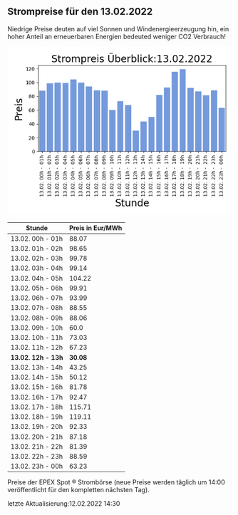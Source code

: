 
## Strompreise für den 13.02.2022

Niedrige Preise deuten auf viel Sonnen und Windenergieerzeugung hin, ein hoher Anteil an erneuerbaren Energien bedeuted weniger CO2 Verbrauch!

![Strompreis übersicht](imgs/strompreis_uebersicht.png)

| Stunde | Preis in Eur/MWh |
|---|---|
| 13.02. 00h -  01h | 88.07 | 
| 13.02. 01h -  02h | 98.65 | 
| 13.02. 02h -  03h | 99.78 | 
| 13.02. 03h -  04h | 99.14 | 
| 13.02. 04h -  05h | 104.22 | 
| 13.02. 05h -  06h | 99.91 | 
| 13.02. 06h -  07h | 93.99 | 
| 13.02. 07h -  08h | 88.55 | 
| 13.02. 08h -  09h | 88.06 | 
| 13.02. 09h -  10h | 60.0 | 
| 13.02. 10h -  11h | 73.03 | 
| 13.02. 11h -  12h | 67.23 | 
| **13.02. 12h -  13h** | **30.08** | 
| 13.02. 13h -  14h | 43.25 | 
| 13.02. 14h -  15h | 50.12 | 
| 13.02. 15h -  16h | 81.78 | 
| 13.02. 16h -  17h | 92.47 | 
| 13.02. 17h -  18h | 115.71 | 
| 13.02. 18h -  19h | 119.11 | 
| 13.02. 19h -  20h | 92.33 | 
| 13.02. 20h -  21h | 87.18 | 
| 13.02. 21h -  22h | 81.39 | 
| 13.02. 22h -  23h | 88.59 | 
| 13.02. 23h -  00h | 63.23 | 

Preise der EPEX Spot ® Strombörse (neue Preise werden täglich um 14:00 veröffentlicht für den kompletten nächsten Tag).

letzte Aktualisierung:12.02.2022 14:30